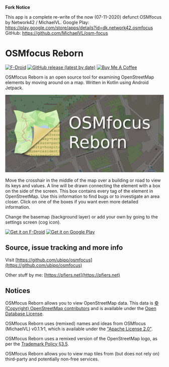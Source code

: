 **Fork Notice**

This app is a complete re-write of the now (07-11-2020) defunct OSMfocus by Network42 / MichaelVL.
Google Play: https://play.google.com/store/apps/details?id=dk.network42.osmfocus GitHub: https://github.com/MichaelVL/osm-focus

# OSMfocus Reborn

[![F-Droid](https://img.shields.io/f-droid/v/net.pfiers.osmfocus)](https://f-droid.org/en/packages/net.pfiers.osmfocus/) [![GitHub release (latest by date)](https://img.shields.io/github/v/release/ubipo/osmfocus)](https://github.com/ubipo/osmfocus/releases/latest) <a href="https://www.buymeacoffee.com/pfiers" target="_blank"><img src="https://www.buymeacoffee.com/assets/img/custom_images/orange_img.png" alt="Buy Me A Coffee" height="20"></a>

OSMfocus Reborn is an open source tool for examining OpenStreetMap elements by moving around on a map.
Written in Kotlin using Android Jetpack.

![Feature Graphic](images/featuregfx.png)

Move the crosshair in the middle of the map over a building or road to view its keys and values. A line will be drawn connecting the element with a box on the side of the screen. This box contains every tag of the element in OpenStreetMap. Use this information to find bugs or to investigate an area closer. Click on one of the boxes if you want even more detailed information.

Change the basemap (background layer) or add your own by going to the settings screen (cog icon).

[<img src="https://fdroid.gitlab.io/artwork/badge/get-it-on.png" alt="Get it on F-Droid" height="75">](https://f-droid.org/packages/net.pfiers.osmfocus) [<img height="75" alt="Get it on Google Play" src="https://play.google.com/intl/en_us/badges/static/images/badges/en_badge_web_generic.png">](https://play.google.com/store/apps/details?id=net.pfiers.osmfocus)

## Source, issue tracking and more info

Visit [https://github.com/ubipo/osmfocus](https://github.com/ubipo/osmfocus)

Other stuff by me: [https://pfiers.net](https://pfiers.net)

## Notices

OSMfocus Reborn allows you to view OpenStreetMap data. This data is [© (Copyright) OpenStreetMap contributors](https://www.openstreetmap.org/copyright) and is available under the [Open Database License](https://opendatacommons.org/licenses/odbl/).

OSMfocus Reborn uses (remixed) names and ideas from OSMfocus (MichaelVL) v0.1.1r1, which is available under the ["Apache License 2.0"](https://github.com/MichaelVL/osm-focus/blob/master/LICENSE).

OSMfocus Reborn uses a remixed version of the OpenStreetMap logo, as per the [Trademark Policy §3.5](https://wiki.osmfoundation.org/wiki/Trademark_Policy).

OSMfocus Reborn allows you to view map tiles from (but does not rely on) third-party and potentially non-free services.
